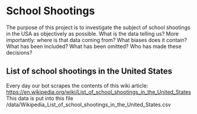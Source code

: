 # School Shootings
The purpose of this project is to investigate the subject of school shootings in the USA as objectively as possible. What is the data telling us? More importantly: where is that data coming from? What biases does it contain? What has been included? What has been omitted? Who has made these decisions?

## List of school shootings in the United States
Every day our bot scrapes the contents of this wiki article: https://en.wikipedia.org/wiki/List_of_school_shootings_in_the_United_States
This data is put into this file /data/Wikipedia_List_of_school_shootings_in_the_United_States.csv